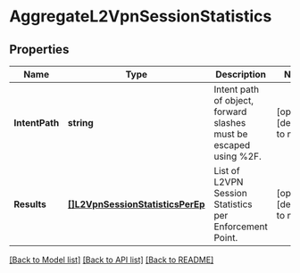 # AggregateL2VpnSessionStatistics

## Properties
Name | Type | Description | Notes
------------ | ------------- | ------------- | -------------
**IntentPath** | **string** | Intent path of object, forward slashes must be escaped using %2F.  | [optional] [default to null]
**Results** | [**[]L2VpnSessionStatisticsPerEp**](L2VPNSessionStatisticsPerEP.md) | List of L2VPN Session Statistics per Enforcement Point.  | [optional] [default to null]

[[Back to Model list]](../README.md#documentation-for-models) [[Back to API list]](../README.md#documentation-for-api-endpoints) [[Back to README]](../README.md)


